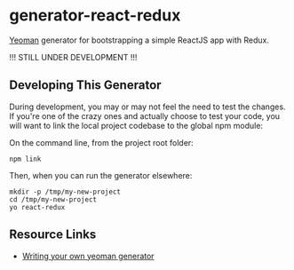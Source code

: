 # generator-react-redux

[Yeoman](http://yeoman.io/) generator for bootstrapping a simple ReactJS app with Redux.

!!! STILL UNDER DEVELOPMENT !!!

Developing This Generator
--------------------

During development, you may or may not feel the need to test the changes.  If you're one of the crazy ones
and actually choose to test your code, you will want to link the local project codebase to the global npm module:

On the command line, from the project root folder:

```
npm link
```

Then, when you can run the generator elsewhere:

```
mkdir -p /tmp/my-new-project
cd /tmp/my-new-project
yo react-redux
```


Resource Links
--------------------

- [Writing your own yeoman generator](http://yeoman.io/authoring/)
